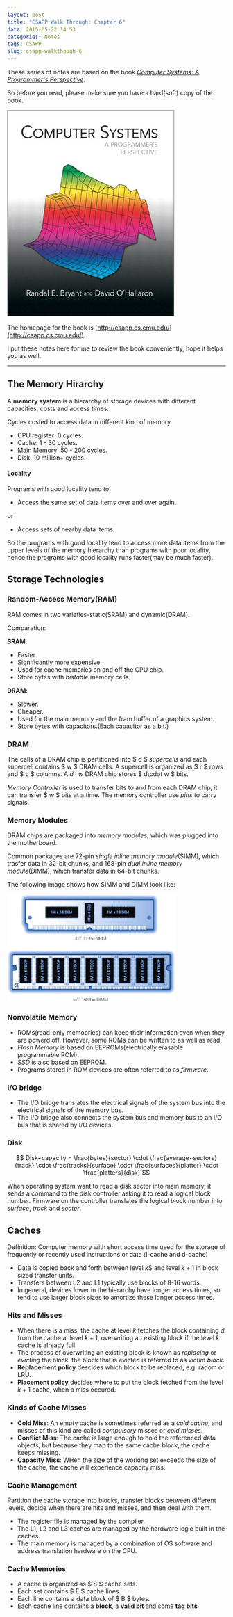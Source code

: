 ```yaml
---
layout: post
title: "CSAPP Walk Through: Chapter 6"
date: 2015-05-22 14:53
categories: Notes
tags: CSAPP
slug: csapp-walkthough-6
---
```


These series of notes are based on the book [*Computer Systems: A Programmer's Perspective*](http://www.amazon.com/Computer-Systems-Programmers-Perspective-3rd/dp/013409266X/).

So before you read, please make sure you have a hard(soft) copy of the book.

![Computer Systems: A Programmer's Perspective](/images/csapp.jpg)

The homepage for the book is [http://csapp.cs.cmu.edu/](http://csapp.cs.cmu.edu/).

I put these notes here for me to review the book conveniently, hope it helps you as well.

---

## The Memory Hirarchy

A **memory system** is a hierarchy of storage devices with different capacities, costs and access times.

Cycles costed to access data in different kind of memory.

- CPU register: 0 cycles.
- Cache: 1 - 30 cycles.
- Main Memory: 50 - 200 cycles.
- Disk: 10 million+ cycles.

#### Locality

Programs with good locality tend to:

- Access the same set of data items over and over again.

or

- Access sets of nearby data items.

So the programs with good locality tend to access more data items from the upper levels of the memory hierarchy than programs with poor locality, hence the programs with good locality runs faster(may be much faster).

## Storage Technologies

### Random-Access Memory(RAM)

RAM comes in two varieties-static(SRAM) and dynamic(DRAM).

Comparation:

**SRAM**:
- Faster.
- Significantly more expensive.
- Used for cache memories on and off the CPU chip.
- Store bytes with *bistable* memory cells.

**DRAM**:
- Slower.
- Cheaper.
- Used for the main memory and the fram buffer of a graphics system.
- Store bytes with capacitors.(Each capacitor as a bit.)

### DRAM

The cells of a DRAM chip is partitioned into $ d $ *supercells* and each supercell contains $ w $ DRAM cells. A supercell is organized as $ r $ rows and $ c $ columns. A $d \cdot w$ DRAM chip stores $ d\cdot w $ bits.

*Memory Controller* is used to transfer bits to and from each DRAM chip, it can transfer $ w $ bits at a time. The memory controller use *pins* to carry signals.

### Memory Modules

DRAM chips are packaged into *memory modules*, which was plugged into the motherboard.

Common packages are 72-pin *single inline memory module*(SIMM), which trasfer data in 32-bit chunks, and 168-pin *dual inline memory module*(DIMM), which transfer data in 64-bit chunks.

The following image shows how SIMM and DIMM look like:

![SIMM and DIMM](/images/CSAPP/dimm_simm.jpg)

### Nonvolatile Memory

- ROMs(read-only memoories) can keep their information even when they are powerd off. However, some ROMs can be written to as well as read.
- *Flash Memory* is based on EEPROMs(electrically erasable programmable ROM).
- *SSD* is also based on EEPROM.
- Programs stored in ROM devices are often referred to as *firmware*.

### I/O bridge

- The I/O bridge translates the electrical signals of the system bus into the electrical signals of the memory bus.
- The I/O bridge also connects the system bus and memory bus to an I/O bus that is shared by I/O devices.

### Disk

$$ Disk~capacity = \frac{bytes}{sector} \cdot \frac{average~sectors}{track} \cdot \frac{tracks}{surface} \cdot \frac{surfaces}{platter} \cdot \frac{platters}{disk} $$

When operating system want to read a disk sector into main memory, it sends a command to the disk controller asking it to read a logical block number. Firmware on the controller translates the logical block number into *surface*, *track* and *sector*.

## Caches

Definition: Computer memory	with short access	time used	for	the	storage	of frequently	or recently	used instructions or data (i-cache and d-cache)

- Data is copied back and forth between level $k$$ and level $k + 1$ in block sized transfer units.
- Transfers between L2 and L1 typically use blocks of 8-16 words.
- In general, devices lower in the hierarchy have longer access times, so tend to use larger block sizes to amortize these longer access times.

### Hits and Misses

- When there is a miss, the cache at level $k$ fetches the block containing $d$ from the cache at level $k+1$, overwriting an existing block if the level $k$ cache is already full.
- The process of overwriting an existing block is known as *replacing* or *evicting* the block, the block that is evicted is referred to as *victim block*.
- **Replacement policy** descides which block to be replaced, e.g. radom or LRU.
- **Placement policy** decides where to put the block fetched from the level $k+1$ cache, when a miss occured.

### Kinds of Cache Misses

- **Cold Miss**: An empty cache is sometimes referred as a *cold cache*, and misses of this kind are called *compulsory* misses or *cold misses*.
- **Conflict Miss**: The cache is large enough to hold the referenced data objects, but because they map to the same cache block, the cache keeps missing.
- **Capacity Miss**: WHen the size of the working set exceeds the size of the cache, the cache will experience capacity miss.

### Cache Management

Partition the cache storage into blocks, transfer blocks between different levels, decide when there are hits and misses, and then deal with them.

- The register file is managed by the compiler.
- The L1, L2 and L3 caches are managed by the hardware logic built in the caches.
- The main memory is managed by a combination of OS software and address translation hardware on the CPU.

### Cache Memories

- A cache is organized as $ S $ cache sets.
- Each set contains $ E $ cache lines.
- Each line contains a data block of $ B $ bytes.
- Each cache line contains a **block**, a **valid bit** and some **tag bits**
